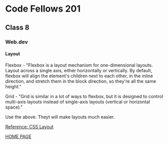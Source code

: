 # Code Fellows 201

## Class 8

### Web.dev

#### Layout

Flexbox - "Flexbox is a layout mechanism for one-dimensional layouts. Layout across a single axis, either horizontally or vertically. By default, flexbox will align the element's children next to each other, in the inline direction, and stretch them in the block direction, so they're all the same height."

Grid - "Grid is similar in a lot of ways to flexbox, but it is designed to control multi-axis layouts instead of single-axis layouts (vertical or horizontal space)."

Use the above. Theyt will make layouts much easier.

[Reference: CSS Layout](https://web.dev/learn/css/layout/)

[HOME PAGE](https://getullrichordietrying.github.io/reading-notes/)